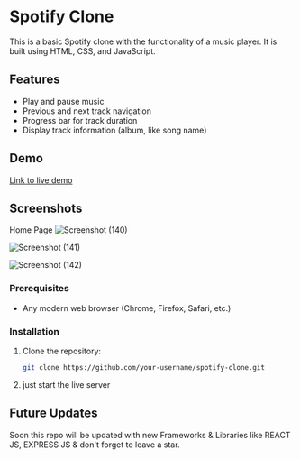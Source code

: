 # Spotify Clone

This is a basic Spotify clone with the functionality of a music player. It is built using HTML, CSS, and JavaScript.

## Features

- Play and pause music
- Previous and next track navigation
- Progress bar for track duration
- Display track information (album, like song name)

## Demo

[Link to live demo](https://sagarbawanthade30.netlify.app) 

## Screenshots

Home Page
![Screenshot (140)](https://github.com/SagarBawanthade/spotifyclone/assets/137410094/d734dc56-06e6-44d9-8adc-c17253a53e06)

![Screenshot (141)](https://github.com/SagarBawanthade/spotifyclone/assets/137410094/bef9366b-0e09-4ed3-b34e-b86906b1b518)

![Screenshot (142)](https://github.com/SagarBawanthade/spotifyclone/assets/137410094/25994026-ba52-4c56-a0ea-ac2841d53de2)

### Prerequisites

- Any modern web browser (Chrome, Firefox, Safari, etc.)

### Installation

1. Clone the repository:

   ```bash
   git clone https://github.com/your-username/spotify-clone.git

2. just start the live server

## Future Updates
Soon this repo will be updated with new Frameworks & Libraries like REACT JS, EXPRESS JS & don't forget to leave a star.

